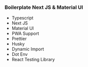 ### Boilerplate Next JS & Material UI

- Typescript
- Next JS
- Material UI
- PWA Support
- Prettier
- Husky
- Dynamic Import
- Dot Env
- React Testing Library
